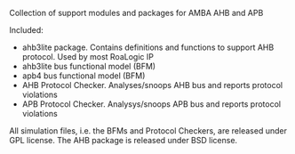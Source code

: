 Collection of support modules and packages for AMBA AHB and APB

Included:
- ahb3lite package. Contains definitions and functions to support AHB protocol. Used by most RoaLogic IP
- ahb3lite bus functional model (BFM)
- apb4 bus functional model (BFM)
- AHB Protocol Checker. Analyses/snoops AHB bus and reports protocol violations
- APB Protocol Checker. Analysys/snoops APB bus and reports protocol violations

All simulation files, i.e. the BFMs and Protocol Checkers, are released under GPL license.
The AHB package is released under BSD license.


